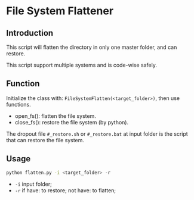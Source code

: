 # File System Flattener
## Introduction
This script will flatten the directory in only one master folder, and can restore. 

This script support multiple systems and is code-wise safely.
## Function
Initialize the class with: `FileSystemFlatten(<target_folder>)`, then use functions.
* open_fs(): flatten the file system.
* close_fs(): restore the file system (by python).

The dropout file `#_restore.sh` or `#_restore.bat` at input folder is the script that can restore the file system.
## Usage
```bash
python flatten.py -i <target_folder> -r
```
* `-i` input folder;
* `-r` if have: to restore; not have: to flatten;

